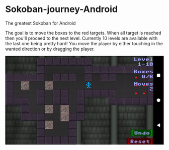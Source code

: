 # Sokoban-journey-Android
The greatest Sokoban for Android

The goal is to move the boxes to the red targets. When all target is reached then you'll proceed to the next level.
Currently 10 levels are available with the last one being pretty hard!
You move the player by either touching in the wanted direction or by dragging the player.

![alt text](Sokoban-android.png)
